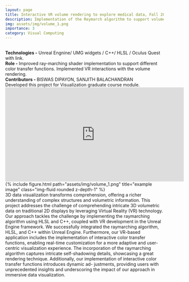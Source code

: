 ```yaml
---
layout: page
title: Interactive VR volume rendering to explore medical data, Fall 2023.
description: Implementation of the Reymarch algorithm to support volume rendering in VR view and interactions.
img: assets/img/volume_1.png
importance: 3
category: Visual Computing
---
```

<br>
<b>Technologies -</b> Unreal Engnine/ UMG widgets / C++/ HLSL / Oculus Quest with link. <br>
<b>Role - </b> Improved ray-marching shader implementation to support different color transfer functions. Implemented VR interactions with the volume rendering.<br>
<b>Contributors - </b> BISWAS DIPAYON, SANJITH BALACHANDRAN<br>
Developed this project for Visualization graduate course module.<br>
<div class="row">
    <div class="col-sm mt-3 mt-md-0">
        <iframe width="568" height="300" src="https://www.youtube.com/embed/KWa7edHiTC0" frameborder="0"> </iframe>
        {% include figure.html path="assets/img/volume_1.png" title="example image" class="img-fluid rounded z-depth-1" %}
    </div>
    <div class="col-sm mt-3 mt-md-0">
        3D data visualization transforms comprehension,
    offering a richer understanding of complex structures and
    volumetric information. This project addresses the challenge
    of comprehending intricate 3D volumetric data on traditional
    2D displays by leveraging Virtual Reality (VR) technology. Our
    approach tackles the challenge by implementing the raymarching
    algorithm using HLSL and C++, coupled with VR development
    in the Unreal Engine framework. We successfully integrated
    the raymarching algorithm, HLSL, and C++ within Unreal
    Engine. Furthermore, our VR-based application includes the
    implementation of interactive color transfer functions, enabling
    real-time customization for a more adaptive and user-centric
    visualization experience. The incorporation of the raymarching
    algorithm captures intricate self-shadowing details, showcasing
    a great rendering technique. Additionally, our implementation
    of interactive color transfer functions introduces dynamic ad-
    justments, providing users with unprecedented insights and
    underscoring the impact of our approach in immersive data
    visualization.
    </div>

</div>


